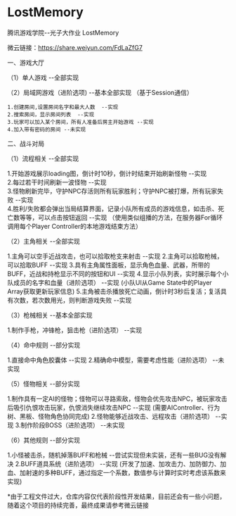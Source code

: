 # LostMemory
腾讯游戏学院--光子大作业  LostMemory

微云链接：https://share.weiyun.com/FdLaZfG7

一、游戏大厅

（1）单人游戏    --全部实现

（2）局域网游戏（进阶选项)  --基本全部实现 （基于Session通信）

    1.创建房间,设置房间名字和最大人数  --实现
    2.搜索房间，显示房间列表  --实现
    3.玩家可以加入某个房间，所有人准备后房主开始游戏 --实现
    4.加入带有密码的房间 --未实现
    

二、战斗对局

（1）流程相关  --全部实现

  1.开始游戏展示loading图，倒计时10秒，倒计时结束开始刷新怪物  --实现  
  2.每过若干时间刷新一波怪物 --实现  
  3.怪物刷新完毕，守护NPC存活则所有玩家胜利；守护NPC被打爆，所有玩家失败  --实现  
  4.胜利/失败都会弹出当局结算界面，记录小队所有成员的游戏信息，如击杀、死亡数等等，可以点击按钮返回  --实现 （使用类似组播的方法，在服务器For循环调用每个Player Controller的本地游戏结束方法）  

（2）主角相关  --全部实现

  1.主角可以空手近战攻击，也可以拾取枪支来射击  --实现
  2.主角可以拾取枪械，可以拾取BUFF --实现
  3.具有主角属性面板，显示角色血量、武器，所带的BUFF，近战和持枪显示不同的按钮和UI --实现 
  4.显示小队列表，实时展示每个小队成员的名字和血量（进阶选项） --实现 (小队UI从Game State中的Player Array获取更新玩家信息)
  5.主角被击杀播放死亡动画，倒计时3秒后复活；复活具有次数，若次数用光，则判断游戏失败 --实现


（3）枪械相关  --基本全部实现

  1.制作手枪，冲锋枪，狙击枪（进阶选项）  --实现

（4）命中规则  --部分实现

 1.直接命中角色胶囊体  --实现
 2.精确命中模型，需要考虑性能（进阶选项）  --未实现

（5）怪物相关  --部分实现 

 1.制作具有一定AI的怪物；怪物可以寻路索敌，怪物会优先攻击NPC，被玩家攻击后吸引仇恨攻击玩家，仇恨消失继续攻击NPC --实现 (需要AIController、行为树、黑板、怪物角色协同完成)
 2.怪物能够近战攻击、远程攻击（进阶选项）  --实现
 3.制作阶段BOSS（进阶选项） --未实现

（6）其他规则 --部分实现

  1.小怪被击杀，随机掉落BUFF和枪械 --尝试实现但未实装，还有一些BUG没有解决
  2.BUFF道具系统（进阶选项） --实现 (开发了加速、加攻击力、加防御力、加血、加射速的多种BUFF，通过指定一个系数，数值参与计算时实时考虑该系数来实现)


*由于工程文件过大，仓库内容仅代表阶段性开发结果，目前还会有一些小问题，随着这个项目的持续完善，最终成果请参考微云链接



